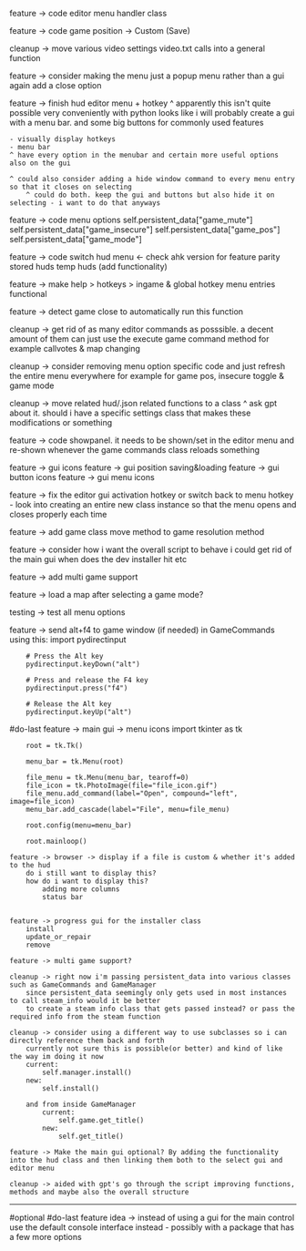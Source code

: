 
feature -> code editor menu handler class

feature -> code game position -> Custom (Save)

cleanup -> move various video settings video.txt calls into a general function

feature -> consider making the menu just a popup menu rather than a gui again
	add a close option

feature -> finish hud editor menu + hotkey
	^ apparently this isn't quite possible very conveniently with python
	looks like i will probably create a gui with a menu bar. and some big buttons for commonly used features

	- visually display hotkeys
	- menu bar
	^ have every option in the menubar and certain more useful options also on the gui

	^ could also consider adding a hide window command to every menu entry so that it closes on selecting
		^ could do both. keep the gui and buttons but also hide it on selecting - i want to do that anyways

feature -> code menu options
	self.persistent_data["game_mute"]
	self.persistent_data["game_insecure"]
	self.persistent_data["game_pos"]
	self.persistent_data["game_mode"]

feature -> code switch hud menu <- check ahk version for feature parity
	stored huds
	temp huds (add functionality)

feature -> make help > hotkeys > ingame & global hotkey menu entries functional

feature -> detect game close to automatically run this function

cleanup -> get rid of as many editor commands as posssible. a decent amount of them can just use the execute game command method
	for example callvotes & map changing

cleanup -> consider removing menu option specific code and just refresh the entire menu everywhere for example
	for game pos, insecure toggle & game mode

cleanup -> move related hud/.json related functions to a class
	^ ask gpt about it. should i have a specific settings class that makes these modifications or something

feature -> code showpanel. it needs to be shown/set in the editor menu and re-shown whenever the game commands
	class reloads something

feature -> gui icons
feature -> gui position saving&loading
feature -> gui button icons
feature -> gui menu icons

feature -> fix the editor gui activation hotkey
	or switch back to menu hotkey - look into creating an entire new class instance so that the menu opens and closes properly each time

feature -> add game class move method to game resolution method

feature -> consider how i want the overall script to behave
	i could get rid of the main gui
	when does the dev installer hit
	etc

feature -> add multi game support

feature -> load a map after selecting a game mode?

testing -> test all menu options

feature -> send alt+f4 to game window (if needed) in GameCommands using this:
        import pydirectinput
		
		# Press the Alt key
        pydirectinput.keyDown("alt")

        # Press and release the F4 key
        pydirectinput.press("f4")

        # Release the Alt key
        pydirectinput.keyUp("alt")

#do-last
	feature -> main gui -> menu icons
		import tkinter as tk

		root = tk.Tk()

		menu_bar = tk.Menu(root)

		file_menu = tk.Menu(menu_bar, tearoff=0)
		file_icon = tk.PhotoImage(file="file_icon.gif")
		file_menu.add_command(label="Open", compound="left", image=file_icon)
		menu_bar.add_cascade(label="File", menu=file_menu)

		root.config(menu=menu_bar)

		root.mainloop()

	feature -> browser -> display if a file is custom & whether it's added to the hud
		do i still want to display this?
		how do i want to display this?
			adding more columns
			status bar
			

	feature -> progress gui for the installer class
		install
		update_or_repair
		remove

	feature -> multi game support?

	cleanup -> right now i'm passing persistent_data into various classes such as GameCommands and GameManager
		since persistent_data seemingly only gets used in most instances to call steam_info would it be better
		to create a steam info class that gets passed instead? or pass the required info from the steam function

	cleanup -> consider using a different way to use subclasses so i can directly reference them back and forth
		currently not sure this is possible(or better) and kind of like the way im doing it now
		current:
			self.manager.install()
		new:
			self.install()

		and from inside GameManager
			current:
				self.game.get_title()
			new:
				self.get_title()

	feature -> Make the main gui optional? By adding the functionality into the hud class and then linking them both to the select gui and editor menu

	cleanup -> aided with gpt's go through the script improving functions, methods and maybe also the overall structure

------------------------------------------------------

#optional #do-last
	feature idea -> instead of using a gui for the main control use the default console interface instead - possibly with a package that has a few more options